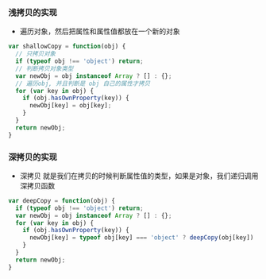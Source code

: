 ### 浅拷贝的实现

* 遍历对象，然后把属性和属性值都放在一个新的对象

```js
var shallowCopy = function(obj) {
  // 只拷贝对象
  if (typeof obj !== 'object') return;
  // 判断拷贝对象类型
  var newObj = obj instanceof Array ? [] : {};
  // 遍历obj, 并且判断是 obj 自己的属性才拷贝
  for (var key in obj) {
    if (obj.hasOwnProperty(key)) {
      newObj[key] = obj[key];
    }
  }
  return newObj;
}
```

### 深拷贝的实现

* 深拷贝 就是我们在拷贝的时候判断属性值的类型，如果是对象，我们递归调用深拷贝函数

```js
var deepCopy = function(obj) {
  if (typeof obj !== 'object') return;
  var newObj = obj instanceof Array ? [] : {};
  for (var key in obj) {
    if (obj.hasOwnProperty(key)) {
      newObj[key] = typeof obj[key] === 'object' ? deepCopy(obj[key]) : obj[key];
    }
  }
  return newObj;
}
```
